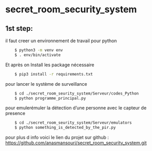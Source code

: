 # secret_room_security_system

## 1st step:
il faut creer un environnement de travail pour python
```bash	
	$ python3 -m venv env 
	$ . env/bin/activate
```
 
Et après on Install les package nécessaire
```bash	
	$ pip3 install -r requirements.txt 
```
pour lancer le système de surveillance 
```bash	
	$ cd ./secret_room_seurity_system/Serveur/codes_Python	
	$ python programme_principal.py
```

pour emulerémuler la détection d’une personne avec le capteur de presence 
```bash	
	$ cd ./secret_room_seurity_system/Serveur/emulators
	$ python something_is_detected_by_the_pir.py
```

pour plus d info voici le lien du projet sur github : 
https://github.com/anasmansouri/secret_room_security_system.git
